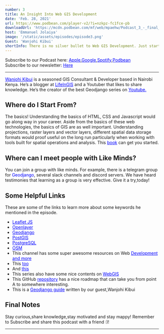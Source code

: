 ```yaml
---
number: 3
title: An Insight Into Web GIS Development
date: 'Feb. 28, 2021'
url: https://www.podbean.com/player-v2/?i=nzkpz-fc1fce-pb
downloadUrl: 'https://mcdn.podbean.com/mf/web/mpaehw/Podcast_3_-_final_render_V2_8drn3.mp3'
host: 'Emmanuel Jolaiya'
image: '/static/assets/episodes/episode3.png'
Guest: 'Wanjohi Kibui'
shortInfo: There is no silver bullet to Web GIS Development. Just start somewhere and be consistent, it brings about improvement...
---
```


Subscribe to our Podcast here: <a target="_blank" href="https://podcasts.apple.com/ng/podcast/africa-geoconvo-podcast/id1549049632" style='color:blue;'>Apple</a>,<a target="_blank" href="https://www.google.com/podcasts?feed=aHR0cHM6Ly9mZWVkLnBvZGJlYW4uY29tL2FmcmljYWdlb2NvbnZvL2ZlZWQueG1s" style='color:blue;'>Google</a>,<a target="_blank" href="https://africageoconvo.podbean.com/" style='color:blue;'>Spotify</a>,<a target="_blank" href="https://africageoconvo.podbean.com/" style='color:blue;'>Podbean</a><br>
Subscribe to our newsletter: <a target="_blank" href="https://mailchi.mp/431d1fc48f4b/africa-geo-convo-mailing-list" style='color:blue;'>Here</a>

<hr>

<a href="https://twitter.com/wanjohikibui" target="_blank"  style='color:blue;'>Wanjohi Kibui</a> is a seasoned GIS Consultant & Developer based in Nairobi Kenya. He’s a blogger at <a href="https://lifeingis.com" target="_blank"  style='color:blue;'>LifeInGIS</a> and a Youtuber that likes to share knowledge. He’s the creator of the best Geodjango series on <a href="https://youtube.com/watch?v=QiLO3MQxvds&list=PL7amXK4vKqATa_KrfQ3_tEF_ywAgAqWeJ" target="_blank"  style='color:blue;'>Youtube.</a>

<h2>Where do I Start From?</h2>
 
The basics!  Understanding the basics of HTML, CSS and Javascript would go along way in your career. Aside from the basics of these web technologies, the basics of GIS are as well important. Understanding projections, raster layers and vector layers, different spatial data storage formats would proof useful on the long run particularly when working with tools built for spatial operations and analysis. This <a href="https://www.amazon.com/GIS-Fundamentals-Geographic-Information-Systems/dp/1593995520" style='color:blue;' target="_blank">book</a> can get you started.

<h2>Where can I meet people with Like Minds?</h2>

You can join a group with like minds. For example, there is a telegram group for <a style='color:blue;' herf="https://t.me/joinchat/D6VfOBIfhHh4i8yZ19sqbQ" target="_blank">Geodjango</a>, several slack channels and discord servers. We have heard testimonies that learning as a group is very effective. Give it a try,today!

<h2>Some Helpful Links</h2>

<p>These are some of the links to learn more about some keywords he mentioned in the episode.</p>

<ul>

<li><a href="https://leafletjs.com" target="_blank" style='color:blue;'>Leaflet JS</a></li>
<li><a href="https://openlayers.org" target="_blank" style='color:blue;'>Openlayer</a></li>
<li><a href="https://docs.djangoproject.com/en/3.1/ref/contrib/gis/" target="_blank" style='color:blue;'>Geodjango</a></li>
<li><a href="https://postgis.net" target="_blank" style='color:blue;'>PostGIS</a></li>
<li><a href="https://postgresql.org" target="_blank" style='color:blue;'>PostgreSQL</a></li>
<li><a href="https://openstreetmap.org" target="_blank" style='color:blue;'>OSM</a></li>
<li>This channel has some super awesome resources on Web <a href="https://www.youtube.com/user/TechGuyWeb" target="_blank" style='color:blue;'>Development and more</a></li>
<li>This <a href="https://www.youtube.com/channel/UCCV3Wo1EDp--JZTwf0TcFpg" target="_blank" style='color:blue;'>too</a></li>
<li>And <a href="https://www.youtube.com/channel/UCgPD1Xxjc5D_x6hpH6R2urA" target="_blank" style='color:blue;'>this</a></li>
<li>This series also have some nice contents on <a href="https://jeafreezy.hashnode.dev" target="_blank" style='color:blue;'>WebGIS</a></li>
<li>This GitHub <a href="https://github.com/petedannemann/gis-programming-roadmap" target="_blank" style='color:blue;'> repository</a> has a nice roadmap that can take you from point A to somewhere interesting.</li>
<li>This is a <a href="https://www.lifeingis.com/geodjango-tutorial-guide/" target="_blank" style='color:blue;'>Geodjango guide</a> written by our guest,Wanjohi Kibui</li>

</ul>

<h2>Final Notes</h2>

Stay curious,share knowledge,stay motivated and stay mappy! Remember to Subscribe and share this podcast with a friend :)!

<hr>
